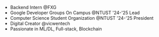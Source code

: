 <ul>
    <li>Backend Intern @FXG</li>
    <li>Google Developer Groups On Campus @NTUST '24-'25 Lead</li>
    <li>Computer Science Student Organization @NTUST '24-'25 President</li>
    <li>Digital Creator @vicwentech</li>
    <li>Passionate in ML/DL, Full-stack, Blockchain</li>
</ul>
